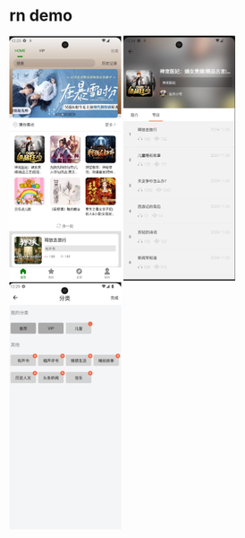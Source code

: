 # rn demo

<img src="./examples/home.jpeg" width="200" height="auto" alt=""/>
<img src="./examples/albums.jpeg" width="200" height="auto" alt=""/>
<img src="./examples/category.jpeg" width="200" height="auto" alt=""/>
